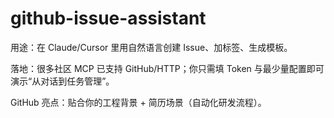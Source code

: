 # github-issue-assistant

用途：在 Claude/Cursor 里用自然语言创建 Issue、加标签、生成模板。

落地：很多社区 MCP 已支持 GitHub/HTTP；你只需填 Token 与最少量配置即可演示“从对话到任务管理”。 

GitHub  亮点：贴合你的工程背景 + 简历场景（自动化研发流程）。
